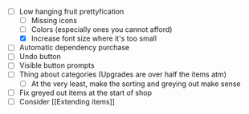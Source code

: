 - [ ] Low hanging fruit prettyfication
	- [ ] Missing icons
	- [ ] Colors (especially ones you cannot afford)
	- [x] Increase font size where it's too small
- [ ] Automatic dependency purchase
- [ ] Undo button
- [ ] Visible button prompts
- [ ] Thing about categories (Upgrades are over half the items atm)
	- [ ] At the very least, make the sorting and greying out make sense
- [ ] Fix greyed out items at the start of shop
- [ ] Consider [[Extending items]]